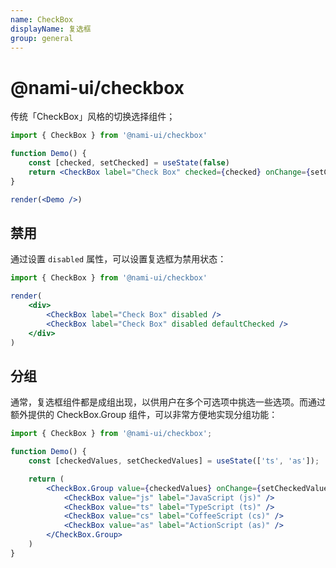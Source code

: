 ```yaml
---
name: CheckBox
displayName: 复选框
group: general
---
```


# @nami-ui/checkbox

传统「CheckBox」风格的切换选择组件；

```jsx
import { CheckBox } from '@nami-ui/checkbox'

function Demo() {
    const [checked, setChecked] = useState(false)
    return <CheckBox label="Check Box" checked={checked} onChange={setChecked} />
}

render(<Demo />)
```

## 禁用

通过设置 `disabled` 属性，可以设置复选框为禁用状态：

```jsx
import { CheckBox } from '@nami-ui/checkbox'

render(
    <div>
        <CheckBox label="Check Box" disabled />
        <CheckBox label="Check Box" disabled defaultChecked />
    </div>
)
```

## 分组

通常，复选框组件都是成组出现，以供用户在多个可选项中挑选一些选项。而通过额外提供的 CheckBox.Group 组件，可以非常方便地实现分组功能：

```jsx
import { CheckBox } from '@nami-ui/checkbox';

function Demo() {
    const [checkedValues, setCheckedValues] = useState(['ts', 'as']);

    return (
        <CheckBox.Group value={checkedValues} onChange={setCheckedValues}>
            <CheckBox value="js" label="JavaScript (js)" />
            <CheckBox value="ts" label="TypeScript (ts)" />
            <CheckBox value="cs" label="CoffeeScript (cs)" />
            <CheckBox value="as" label="ActionScript (as)" />
        </CheckBox.Group>
    )
}
```
